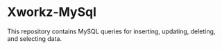 # Xworkz-MySql
This repository contains MySQL queries for inserting, updating, deleting, and selecting data.
